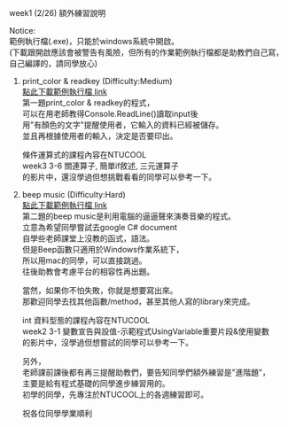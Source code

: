 week1 (2/26) 額外練習說明

Notice:<br/>
範例執行檔(.exe)，只能於windows系統中開啟。<br/>
(下載跟開啟應該會被警告有風險，但所有的作業範例執行檔都是助教們自己寫，自己編譯的，請同學放心)<br/>

   
1. print_color & readkey (Difficulty:Medium)<br/>
   [點此下載範例執行檔 link](https://drive.google.com/file/d/1mQQMmVnSCQWTWkBLT2FxU3hboqHWa-2a/view?usp=sharing)<br/>
   第一題print_color & readkey的程式，<br/>
   可以在用老師教得Console.ReadLine()讀取input後<br/>
   用"有顏色的文字"提醒使用者，它輸入的資料已經被儲存。<br/>
   並且再根據使用者的輸入，決定是否要印出。<br/>

   條件運算式的課程內容在NTUCOOL<br/>
   week3 3-6 關連算子, 簡單if敘述, 三元運算子<br/>
   的影片中，還沒學過但想挑戰看看的同學可以參考一下。<br/>
   

2. beep music (Difficulty:Hard)<br/>
   [點此下載範例執行檔 link](https://drive.google.com/file/d/1CkXl9tfTGOt_1rtBHNNdbUyz8F2d3hIC/view?usp=sharing)<br/>
   第二題的beep music是利用電腦的逼逼聲來演奏音樂的程式。<br/>
   立意為希望同學嘗試去google C# document<br/>
   自學些老師課堂上沒教的函式，語法。<br/>
   但是Beep函數只適用於Windows作業系統下，<br/>
   所以用mac的同學，可以直接跳過。<br/>
   往後助教會考慮平台的相容性再出題。<br/>
   
   當然，如果你不怕失敗，你就是想要寫出來。<br/>
   那歡迎同學去找其他函數/method，甚至其他人寫的library來完成。<br/>
   
   int 資料型態的課程內容在NTUCOOL<br/>
   week2 3-1 變數宣告與設值-示範程式UsingVariable重要片段&使用變數<br/>
   的影片中，沒學過但想嘗試的同學可以參考一下。<br/>
 
   另外，<br/>
   老師課前課後都有再三提醒助教們，要告知同學們額外練習是"進階題"，<br/>
   主要是給有程式基礎的同學進步練習用的。<br/>
   初學的同學，先專注於NTUCOOL上的各週練習即可。<br/>

   
   祝各位同學學業順利
